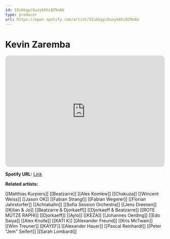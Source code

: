 ```yaml
---
id: 5IubkgycXuzyk6hc8Z9nAU
type: producer
url: https://open.spotify.com/artist/5IubkgycXuzyk6hc8Z9nAU
---
```

# Kevin Zaremba

<iframe style="border-radius:12px" src="https://open.spotify.com/embed/artist/5IubkgycXuzyk6hc8Z9nAU" width="100%" height="352" frameBorder="0" allowfullscreen="" allow="autoplay; clipboard-write; encrypted-media; fullscreen; picture-in-picture" loading="lazy"></iframe>

**Spotify URL:** [Link](https://open.spotify.com/artist/5IubkgycXuzyk6hc8Z9nAU)

**Related artists:**

[[Matthias Kurpiers]]
[[Beatzarre]]
[[Alex Komlew]]
[[Chakuza]]
[[Wincent Weiss]]
[[Jason OK]]
[[Fabian Strangl]]
[[Fabian Wegerer]]
[[Florian Jahrstorfer]]
[[Achtabahn]]
[[Sofia Session Orchestra]]
[[Jens Dreesen]]
[[Kilian & Jo]]
[[Beatzarre & Djorkaeff]]
[[Djorkaeff & Beatzarre]]
[[ROTE MÜTZE RAPHI]]
[[Djorkaeff]]
[[Aylo]]
[[KEZA]]
[[Johannes Oerding]]
[[Edo Saiya]]
[[Alex Knolle]]
[[KATI K]]
[[Alexander Freund]]
[[Kris McTwain]]
[[Wim Treuner]]
[[KAYEF]]
[[Alexander Hauer]]
[[Pascal Reinhardt]]
[[Peter "Jem" Seifert]]
[[Sarah Lombardi]]
